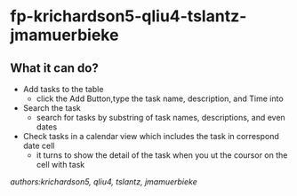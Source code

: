 # fp-krichardson5-qliu4-tslantz-jmamuerbieke
## What it can do? 
* Add tasks to the table
  * click the Add Button,type the task name, description, and Time into 
* Search the task 
  * search for tasks by substring of task names, descriptions, and even dates 
* Check tasks in a calendar view which includes the task in correspond date cell
  * it turns to show the detail of the task when you ut the coursor on the cell with task
  
*authors:krichardson5, qliu4, tslantz, jmamuerbieke*
